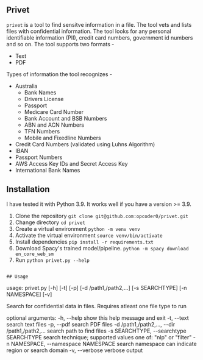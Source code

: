 ## Privet

`privet` is a tool to find sensitve information in a file. The tool vets and lists files with confidential information. The tool looks for any personal identifiable information (PII), credit card numbers, government id numbers and so on. The tool supports two formats -

- Text
- PDF

Types of information the tool recognizes -

- Australia
  - Bank Names
  - Drivers License
  - Passport
  - Medicare Card Number
  - Bank Account and BSB Numbers
  - ABN and ACN Numbers
  - TFN Numbers
  - Mobile and Fixedline Numbers
- Credit Card Numbers (validated using Luhns Algorithm)
- IBAN
- Passport Numbers
- AWS Access Key IDs and Secret Access Key
- International Bank Names

## Installation

I have tested it with Python 3.9. It works well if you have a version >= 3.9.

1. Clone the repository `git clone git@github.com:opcoder0/privet.git`
2. Change directory `cd privet`
3. Create a virtual environment `python -m venv venv`
4. Activate the virtual environment `source venv/bin/activate`
5. Install dependencies `pip install -r requirements.txt`
6. Download Spacy's trained model/pipeline. `python -m spacy download en_core_web_sm`
6. Run `python privet.py --help`
```

## Usage

```
usage: privet.py [-h] [-t] [-p] [-d /path1,/path2,...] [-s SEARCHTYPE] [-n NAMESPACE] [-v]

Search for confidential data in files. Requires atleast one file type to run

optional arguments:
  -h, --help            show this help message and exit
  -t, --text            search text files
  -p, --pdf             search PDF files
  -d /path1,/path2,..., --dir /path1,/path2,...
                        search path to find files
  -s SEARCHTYPE, --searchtype SEARCHTYPE
                        search technique; supported values one of: "nlp" or "filter"
  -n NAMESPACE, --namespace NAMESPACE
                        search namespace can indicate region or search domain
  -v, --verbose         verbose output
```
